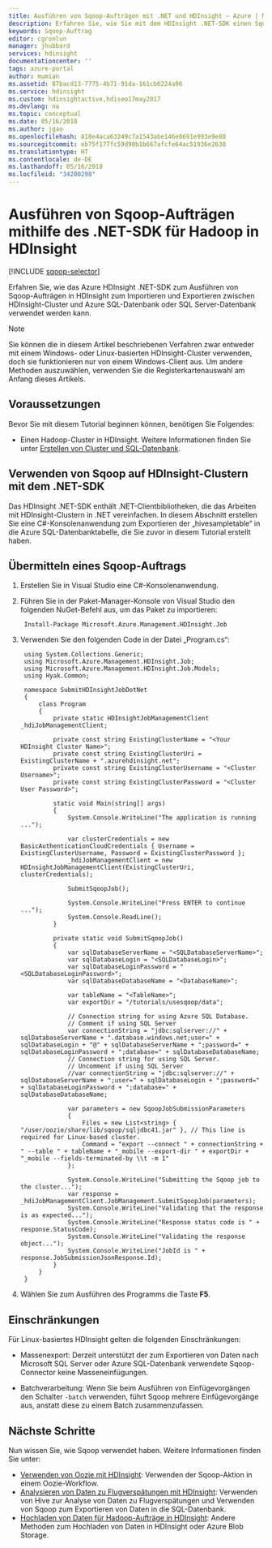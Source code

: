 ```yaml
---
title: Ausführen von Sqoop-Aufträgen mit .NET und HDInsight – Azure | Microsoft-Dokumentation
description: Erfahren Sie, wie Sie mit dem HDInsight .NET-SDK einen Sqoop-Import und -Export zwischen einem Hadoop-Cluster und einer Azure SQL-Datenbank durchführen können.
keywords: Sqoop-Auftrag
editor: cgronlun
manager: jhubbard
services: hdinsight
documentationcenter: ''
tags: azure-portal
author: mumian
ms.assetid: 87bacd13-7775-4b71-91da-161cb6224a96
ms.service: hdinsight
ms.custom: hdinsightactive,hdiseo17may2017
ms.devlang: na
ms.topic: conceptual
ms.date: 05/16/2018
ms.author: jgao
ms.openlocfilehash: 818e4aca63249c7a1543abe146e0691e993e9e80
ms.sourcegitcommit: eb75f177fc59d90b1b667afcfe64ac51936e2638
ms.translationtype: HT
ms.contentlocale: de-DE
ms.lasthandoff: 05/16/2018
ms.locfileid: "34200298"
---
```

# <a name="run-sqoop-jobs-by-using-net-sdk-for-hadoop-in-hdinsight"></a>Ausführen von Sqoop-Aufträgen mithilfe des .NET-SDK für Hadoop in HDInsight
[!INCLUDE [sqoop-selector](../../../includes/hdinsight-selector-use-sqoop.md)]

Erfahren Sie, wie das Azure HDInsight .NET-SDK zum Ausführen von Sqoop-Aufträgen in HDInsight zum Importieren und Exportieren zwischen HDInsight-Cluster und Azure SQL-Datenbank oder SQL Server-Datenbank verwendet werden kann.

> [!NOTE]
> Sie können die in diesem Artikel beschriebenen Verfahren zwar entweder mit einem Windows- oder Linux-basierten HDInsight-Cluster verwenden, doch sie funktionieren nur von einem Windows-Client aus. Um andere Methoden auszuwählen, verwenden Sie die Registerkartenauswahl am Anfang dieses Artikels.
> 

## <a name="prerequisites"></a>Voraussetzungen
Bevor Sie mit diesem Tutorial beginnen können, benötigen Sie Folgendes:

* Einen Hadoop-Cluster in HDInsight. Weitere Informationen finden Sie unter [Erstellen von Cluster und SQL-Datenbank](hdinsight-use-sqoop.md#create-cluster-and-sql-database).

## <a name="use-sqoop-on-hdinsight-clusters-with-the-net-sdk"></a>Verwenden von Sqoop auf HDInsight-Clustern mit dem .NET-SDK
Das HDInsight .NET-SDK enthält .NET-Clientbibliotheken, die das Arbeiten mit HDInsight-Clustern in .NET vereinfachen. In diesem Abschnitt erstellen Sie eine C#-Konsolenanwendung zum Exportieren der „hivesampletable“ in die Azure SQL-Datenbanktabelle, die Sie zuvor in diesem Tutorial erstellt haben.

## <a name="submit-a-sqoop-job"></a>Übermitteln eines Sqoop-Auftrags

1. Erstellen Sie in Visual Studio eine C#-Konsolenanwendung.

2. Führen Sie in der Paket-Manager-Konsole von Visual Studio den folgenden NuGet-Befehl aus, um das Paket zu importieren:
   
        Install-Package Microsoft.Azure.Management.HDInsight.Job

3. Verwenden Sie den folgenden Code in der Datei „Program.cs“:
   
        using System.Collections.Generic;
        using Microsoft.Azure.Management.HDInsight.Job;
        using Microsoft.Azure.Management.HDInsight.Job.Models;
        using Hyak.Common;
   
        namespace SubmitHDInsightJobDotNet
        {
            class Program
            {
                private static HDInsightJobManagementClient _hdiJobManagementClient;
   
                private const string ExistingClusterName = "<Your HDInsight Cluster Name>";
                private const string ExistingClusterUri = ExistingClusterName + ".azurehdinsight.net";
                private const string ExistingClusterUsername = "<Cluster Username>";
                private const string ExistingClusterPassword = "<Cluster User Password>";
   
                static void Main(string[] args)
                {
                    System.Console.WriteLine("The application is running ...");
   
                    var clusterCredentials = new BasicAuthenticationCloudCredentials { Username = ExistingClusterUsername, Password = ExistingClusterPassword };
                    _hdiJobManagementClient = new HDInsightJobManagementClient(ExistingClusterUri, clusterCredentials);
   
                    SubmitSqoopJob();
   
                    System.Console.WriteLine("Press ENTER to continue ...");
                    System.Console.ReadLine();
                }
   
                private static void SubmitSqoopJob()
                {
                    var sqlDatabaseServerName = "<SQLDatabaseServerName>";
                    var sqlDatabaseLogin = "<SQLDatabaseLogin>";
                    var sqlDatabaseLoginPassword = "<SQLDatabaseLoginPassword>";
                    var sqlDatabaseDatabaseName = "<DatabaseName>";
   
                    var tableName = "<TableName>";
                    var exportDir = "/tutorials/usesqoop/data";
   
                    // Connection string for using Azure SQL Database.
                    // Comment if using SQL Server
                    var connectionString = "jdbc:sqlserver://" + sqlDatabaseServerName + ".database.windows.net;user=" + sqlDatabaseLogin + "@" + sqlDatabaseServerName + ";password=" + sqlDatabaseLoginPassword + ";database=" + sqlDatabaseDatabaseName;
                    // Connection string for using SQL Server.
                    // Uncomment if using SQL Server
                    //var connectionString = "jdbc:sqlserver://" + sqlDatabaseServerName + ";user=" + sqlDatabaseLogin + ";password=" + sqlDatabaseLoginPassword + ";database=" + sqlDatabaseDatabaseName;
   
                    var parameters = new SqoopJobSubmissionParameters
                    {
                        Files = new List<string> { "/user/oozie/share/lib/sqoop/sqljdbc41.jar" }, // This line is required for Linux-based cluster.
                        Command = "export --connect " + connectionString + " --table " + tableName + "_mobile --export-dir " + exportDir + "_mobile --fields-terminated-by \\t -m 1"
                    };
   
                    System.Console.WriteLine("Submitting the Sqoop job to the cluster...");
                    var response = _hdiJobManagementClient.JobManagement.SubmitSqoopJob(parameters);
                    System.Console.WriteLine("Validating that the response is as expected...");
                    System.Console.WriteLine("Response status code is " + response.StatusCode);
                    System.Console.WriteLine("Validating the response object...");
                    System.Console.WriteLine("JobId is " + response.JobSubmissionJsonResponse.Id);
                }
            }
        }

4. Wählen Sie zum Ausführen des Programms die Taste **F5**. 

## <a name="limitations"></a>Einschränkungen
Für Linux-basiertes HDInsight gelten die folgenden Einschränkungen:

* Massenexport: Derzeit unterstützt der zum Exportieren von Daten nach Microsoft SQL Server oder Azure SQL-Datenbank verwendete Sqoop-Connector keine Masseneinfügungen.

* Batchverarbeitung: Wenn Sie beim Ausführen von Einfügevorgängen den Schalter `-batch` verwenden, führt Sqoop mehrere Einfügevorgänge aus, anstatt diese zu einem Batch zusammenzufassen.

## <a name="next-steps"></a>Nächste Schritte
Nun wissen Sie, wie Sqoop verwendet haben. Weitere Informationen finden Sie unter:

* [Verwenden von Oozie mit HDInsight](../hdinsight-use-oozie.md): Verwenden der Sqoop-Aktion in einem Oozie-Workflow.
* [Analysieren von Daten zu Flugverspätungen mit HDInsight](../hdinsight-analyze-flight-delay-data.md): Verwenden von Hive zur Analyse von Daten zu Flugverspätungen und Verwenden von Sqoop zum Exportieren von Daten in die SQL-Datenbank.
* [Hochladen von Daten für Hadoop-Aufträge in HDInsight](../hdinsight-upload-data.md): Andere Methoden zum Hochladen von Daten in HDInsight oder Azure Blob Storage.

